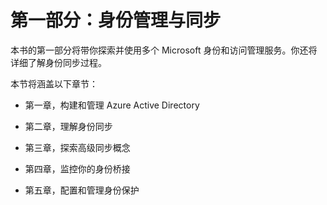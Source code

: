 # 第一部分：身份管理与同步

本书的第一部分将带你探索并使用多个 Microsoft 身份和访问管理服务。你还将详细了解身份同步过程。

本节将涵盖以下章节：

+   第一章，构建和管理 Azure Active Directory

+   第二章，理解身份同步

+   第三章，探索高级同步概念

+   第四章，监控你的身份桥接

+   第五章，配置和管理身份保护
